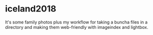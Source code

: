 # iceland2018

It's some family photos plus my workflow for taking a buncha files in a directory and making them web-friendly with imageindex and lightbox.
